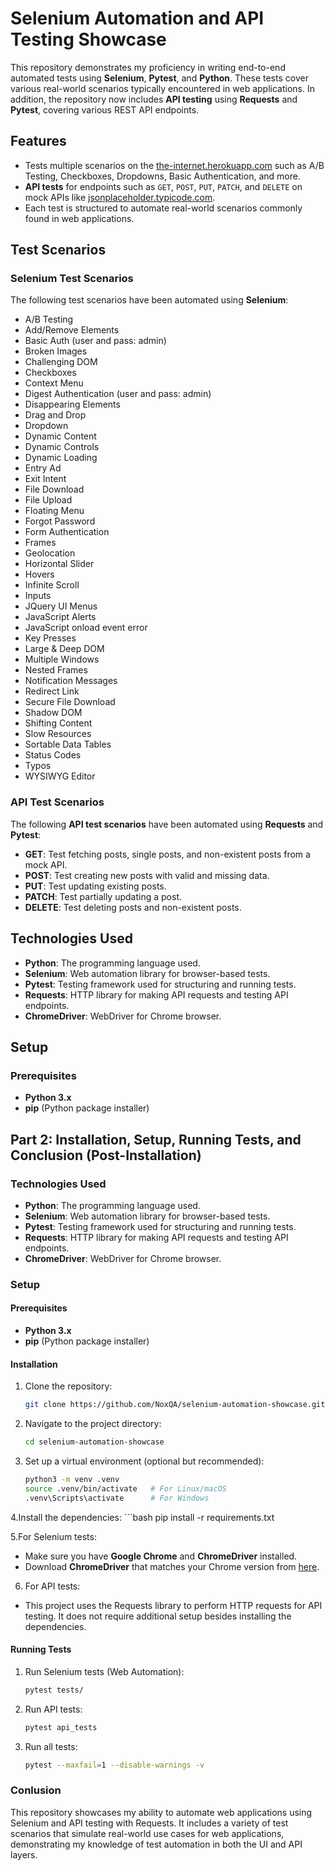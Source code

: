 # Selenium Automation and API Testing Showcase

This repository demonstrates my proficiency in writing end-to-end automated tests using **Selenium**, **Pytest**, and **Python**. These tests cover various real-world scenarios typically encountered in web applications. In addition, the repository now includes **API testing** using **Requests** and **Pytest**, covering various REST API endpoints.

## Features

- Tests multiple scenarios on the [the-internet.herokuapp.com](https://the-internet.herokuapp.com/) such as A/B Testing, Checkboxes, Dropdowns, Basic Authentication, and more.
- **API tests** for endpoints such as `GET`, `POST`, `PUT`, `PATCH`, and `DELETE` on mock APIs like [jsonplaceholder.typicode.com](https://jsonplaceholder.typicode.com).
- Each test is structured to automate real-world scenarios commonly found in web applications.

## Test Scenarios

### Selenium Test Scenarios

The following test scenarios have been automated using **Selenium**:

- A/B Testing
- Add/Remove Elements
- Basic Auth (user and pass: admin)
- Broken Images
- Challenging DOM
- Checkboxes
- Context Menu
- Digest Authentication (user and pass: admin)
- Disappearing Elements
- Drag and Drop
- Dropdown
- Dynamic Content
- Dynamic Controls
- Dynamic Loading
- Entry Ad
- Exit Intent
- File Download
- File Upload
- Floating Menu
- Forgot Password
- Form Authentication
- Frames
- Geolocation
- Horizontal Slider
- Hovers
- Infinite Scroll
- Inputs
- JQuery UI Menus
- JavaScript Alerts
- JavaScript onload event error
- Key Presses
- Large & Deep DOM
- Multiple Windows
- Nested Frames
- Notification Messages
- Redirect Link
- Secure File Download
- Shadow DOM
- Shifting Content
- Slow Resources
- Sortable Data Tables
- Status Codes
- Typos
- WYSIWYG Editor

### API Test Scenarios

The following **API test scenarios** have been automated using **Requests** and **Pytest**:

- **GET**: Test fetching posts, single posts, and non-existent posts from a mock API.
- **POST**: Test creating new posts with valid and missing data.
- **PUT**: Test updating existing posts.
- **PATCH**: Test partially updating a post.
- **DELETE**: Test deleting posts and non-existent posts.

## Technologies Used

- **Python**: The programming language used.
- **Selenium**: Web automation library for browser-based tests.
- **Pytest**: Testing framework used for structuring and running tests.
- **Requests**: HTTP library for making API requests and testing API endpoints.
- **ChromeDriver**: WebDriver for Chrome browser.

## Setup

### Prerequisites

- **Python 3.x**
- **pip** (Python package installer)

## Part 2: Installation, Setup, Running Tests, and Conclusion (Post-Installation)

### Technologies Used

- **Python**: The programming language used.
- **Selenium**: Web automation library for browser-based tests.
- **Pytest**: Testing framework used for structuring and running tests.
- **Requests**: HTTP library for making API requests and testing API endpoints.
- **ChromeDriver**: WebDriver for Chrome browser.

### Setup

#### Prerequisites

- **Python 3.x**
- **pip** (Python package installer)

#### Installation

1. Clone the repository:
   ```bash
   git clone https://github.com/NoxQA/selenium-automation-showcase.git
2. Navigate to the project directory:
   ```bash
   cd selenium-automation-showcase
3. Set up a virtual environment (optional but recommended):
   ```bash
   python3 -m venv .venv
   source .venv/bin/activate   # For Linux/macOS
   .venv\Scripts\activate      # For Windows
4.Install the dependencies:
      ```bash
      pip install -r requirements.txt

5.For Selenium tests:

- Make sure you have **Google Chrome** and **ChromeDriver** installed.
- Download **ChromeDriver** that matches your Chrome version from [here](https://sites.google.com/a/chromium.org/chromedriver/).

6. For API tests:

- This project uses the Requests library to perform HTTP requests for API testing. It does not require additional setup besides installing the dependencies.

#### Running Tests

1. Run Selenium tests (Web Automation):
      ```bash
   pytest tests/

2. Run API tests:
    ```bash
   pytest api_tests

3. Run all tests:
   ```bash
   pytest --maxfail=1 --disable-warnings -v

### Conlusion
This repository showcases my ability to automate web applications using Selenium and API testing with Requests. It includes a variety of test scenarios that simulate real-world use cases for web applications, demonstrating my knowledge of test automation in both the UI and API layers.










   
